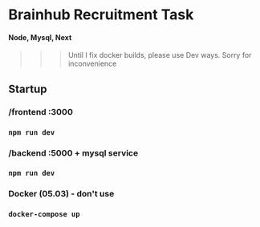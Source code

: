 # Brainhub Recruitment Task
#### Node, Mysql, Next

>>>Until I fix docker builds, please use Dev ways. Sorry for inconvenience

## Startup
### /frontend :3000
### `npm run dev`

### /backend :5000 + mysql service
### `npm run dev`

### Docker  (05.03) - don't use
### `docker-compose up`

